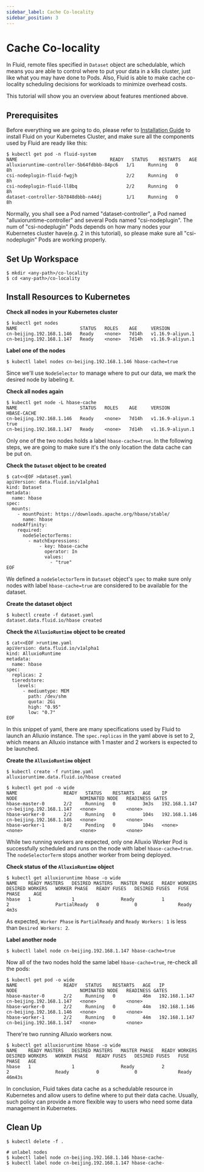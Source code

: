 ```yaml
---
sidebar_label: Cache Co-locality
sidebar_position: 3
---
```


# Cache Co-locality

In Fluid, remote files specified in `Dataset` object are schedulable, which means you are able to control where to put your data in a k8s cluster, 
just like what you may have done to Pods. Also, Fluid is able to make cache co-locality scheduling decisions for workloads to minimize overhead costs.

This tutorial will show you an overview about features mentioned above.

## Prerequisites
Before everything we are going to do, please refer to [Installation Guide](/docs/get-started/installation) to install Fluid on your Kubernetes Cluster, and make sure all the components used by Fluid are ready like this:
```shell
$ kubectl get pod -n fluid-system
NAME                                  READY   STATUS    RESTARTS   AGE
alluxioruntime-controller-5b64fdbbb-84pc6   1/1     Running   0          8h
csi-nodeplugin-fluid-fwgjh                  2/2     Running   0          8h
csi-nodeplugin-fluid-ll8bq                  2/2     Running   0          8h
dataset-controller-5b7848dbbb-n44dj         1/1     Running   0          8h
```

Normally, you shall see a Pod named "dataset-controller", a Pod named "alluxioruntime-controller" and several Pods named "csi-nodeplugin". 
The num of "csi-nodeplugin" Pods depends on how many nodes your Kubernetes cluster have(e.g. 2 in this tutorial), so please make sure all "csi-nodeplugin" Pods are working properly.

## Set Up Workspace
```shell
$ mkdir <any-path>/co-locality
$ cd <any-path>/co-locality
```

## Install Resources to Kubernetes
**Check all nodes in your Kubernetes cluster**
```shell
$ kubectl get nodes
NAME                       STATUS   ROLES    AGE     VERSION
cn-beijing.192.168.1.146   Ready    <none>   7d14h   v1.16.9-aliyun.1
cn-beijing.192.168.1.147   Ready    <none>   7d14h   v1.16.9-aliyun.1
```

**Label one of the nodes**
```shell
$ kubectl label nodes cn-beijing.192.168.1.146 hbase-cache=true
```
Since we'll use `NodeSelector` to manage where to put our data, we mark the desired node by labeling it.


**Check all nodes again**
```shell
$ kubectl get node -L hbase-cache
NAME                       STATUS   ROLES    AGE     VERSION            HBASE-CACHE
cn-beijing.192.168.1.146   Ready    <none>   7d14h   v1.16.9-aliyun.1   true
cn-beijing.192.168.1.147   Ready    <none>   7d14h   v1.16.9-aliyun.1   
```
Only one of the two nodes holds a label `hbase-cache=true`. In the following steps, we are going to make sure it's the only location the data cache can be put on.

**Check the `Dataset` object to be created**
```shell
$ cat<<EOF >dataset.yaml
apiVersion: data.fluid.io/v1alpha1
kind: Dataset
metadata:
  name: hbase
spec:
  mounts:
    - mountPoint: https://downloads.apache.org/hbase/stable/
      name: hbase
  nodeAffinity:
    required:
      nodeSelectorTerms:
        - matchExpressions:
            - key: hbase-cache
              operator: In
              values:
                - "true"
EOF
```
We defined a `nodeSelectorTerm` in `Dataset` object's `spec` to make sure only nodes with label `hbase-cache=true` are considered to be available for the dataset. 

**Create the dataset object**
```shell
$ kubectl create -f dataset.yaml
dataset.data.fluid.io/hbase created
```

**Check the `AlluxioRuntime` object to be created**
```shell
$ cat<<EOF >runtime.yaml
apiVersion: data.fluid.io/v1alpha1
kind: AlluxioRuntime
metadata:
  name: hbase
spec:
  replicas: 2
  tieredstore:
    levels:
      - mediumtype: MEM
        path: /dev/shm
        quota: 2Gi
        high: "0.95"
        low: "0.7"
EOF
```
In this snippet of yaml, there are many specifications used by Fluid to launch an Alluxio instance. The `spec.replicas` in the yaml above is set to 2, which means an Alluxio instance with 1 master and 2 workers is expected to be launched.

**Create the `AlluxioRuntime` object**
```shell
$ kubectl create -f runtime.yaml
alluxioruntime.data.fluid.io/hbase created

$ kubectl get pod -o wide
NAME                 READY   STATUS    RESTARTS   AGE    IP              NODE                       NOMINATED NODE   READINESS GATES
hbase-master-0       2/2     Running   0          3m3s   192.168.1.147   cn-beijing.192.168.1.147   <none>           <none>
hbase-worker-0       2/2     Running   0          104s   192.168.1.146   cn-beijing.192.168.1.146   <none>           <none>
hbase-worker-1       0/2     Pending   0          104s   <none>          <none>                     <none>           <none>
```
While two running workers are expected, only one Alluxio Worker Pod is successfully scheduled and runs on the node with label `hbase-cache=true`. The `nodeSelectorTerm` stops another worker from being deployed.

**Check status of the `AlluxioRuntime` object**
```shell
$ kubectl get alluxioruntime hbase -o wide
NAME    READY MASTERS   DESIRED MASTERS   MASTER PHASE   READY WORKERS   DESIRED WORKERS   WORKER PHASE   READY FUSES   DESIRED FUSES   FUSE PHASE     AGE
hbase   1               1                 Ready          1               2                 PartialReady   0             0               Ready          4m3s
```
As expected, `Worker Phase` is `PartialReady` and `Ready Workers: 1` is less than `Desired Workers: 2`.

**Label another node**
```shell
$ kubectl label node cn-beijing.192.168.1.147 hbase-cache=true
```
Now all of the two nodes hold the same label `hbase-cache=true`, re-check all the pods:
```shell
$ kubectl get pod -o wide
NAME                 READY   STATUS    RESTARTS   AGE   IP              NODE                       NOMINATED NODE   READINESS GATES
hbase-master-0       2/2     Running   0          46m   192.168.1.147   cn-beijing.192.168.1.147   <none>           <none>
hbase-worker-0       2/2     Running   0          44m   192.168.1.146   cn-beijing.192.168.1.146   <none>           <none>
hbase-worker-1       2/2     Running   0          44m   192.168.1.147   cn-beijing.192.168.1.147   <none>           <none>
```
There're two running Alluxio workers now.

```shell
$ kubectl get alluxioruntime hbase -o wide
NAME    READY MASTERS   DESIRED MASTERS   MASTER PHASE   READY WORKERS   DESIRED WORKERS   WORKER PHASE   READY FUSES   DESIRED FUSES   FUSE PHASE   AGE
hbase   1               1                 Ready          2               2                 Ready          0             0               Ready        46m43s
```

In conclusion, Fluid takes data cache as a schedulable resource in Kubernetes and allow users to define where to put their data cache. Usually, such policy can provide a more flexible way to users who need some data management in Kubernetes.

## Clean Up
```shell
$ kubectl delete -f .

# unlabel nodes
$ kubectl label node cn-beijing.192.168.1.146 hbase-cache-
$ kubectl label node cn-beijing.192.168.1.147 hbase-cache-
```